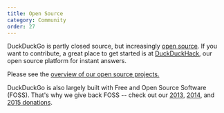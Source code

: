 ```yaml
---
title: Open Source
category: Community
order: 27
---
```


<p>
    DuckDuckGo is partly closed source, but increasingly
    <a href="https://github.com/duckduckgo/">open source</a>. If you want to
    contribute, a great place to get started is at
    <a href="http://duckduckhack.com">DuckDuckHack</a>, our open source platform
    for instant answers.
</p>

<p>
    Please see the
    <a href="/open-source/opensource-overview">overview of our open source projects.</a>
</p>

<p>
    DuckDuckGo is also largely built with Free and Open Source Software (FOSS). That's why we give back FOSS -- check out our
    <a href="http://duckduckgo.tumblr.com/post/44000299625/duckduckgo-foss-donations-2012">2013</a>, <a href="https://duck.co/blog/post/72/foss2014">2014</a>, and
    <a href="https://duck.co/blog/post/154/donations_2015">2015 donations</a>.
</p>
